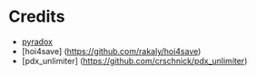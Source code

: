 # Credits

-   [pyradox](https://github.com/ajul/pyradox/tree/v5.0.0)
-   [hoi4save] (https://github.com/rakaly/hoi4save)
-   [pdx_unlimiter] (https://github.com/crschnick/pdx_unlimiter)
